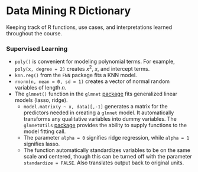 # Data Mining R Dictionary

Keeping track of R functions, use cases, and interpretations learned throughout the course.

### Supervised Learning

- `poly()` is convenient for modeling polynomial terms. For example, `poly(x, degree = 2)` creates $x^2$, $x$, and intercept terms.
- `knn.reg()` from the `FNN` package fits a KNN model.
- `rnorm(n, mean = 0, sd = 1)` creates a vector of normal random variables of length $n$.
- The `glmnet()` function in the `glmnet` [package](https://glmnet.stanford.edu/articles/glmnet.html) fits generalized linear models (lasso, ridge).
  - `model.matrix(y ~ x, data)[,-1]` generates a matrix for the predictors needed in creating a `glmnet` model. It automatically transforms any qualitative variables into dummy variables. The `glmnetUtils` [package](https://cran.r-project.org/web/packages/glmnetUtils/vignettes/intro.html) provides the ability to supply functions to the model fitting call.
  - The parameter `alpha = 0` signifies ridge regression, while `alpha = 1` signifies lasso.
  - The function automatically standardizes variables to be on the same scale and centered, though this can be turned off with the parameter `standardize = FALSE`. Also translates output back to original units.